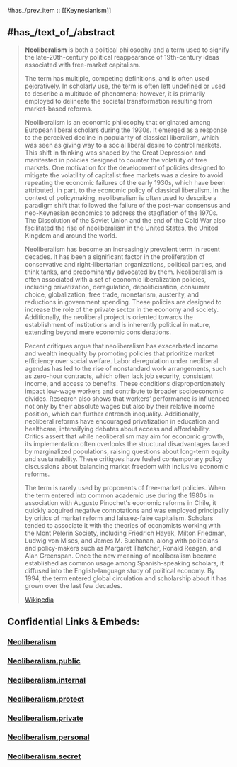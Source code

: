 
#has_/prev_item :: [[Keynesianism]] 

## #has_/text_of_/abstract 

> **Neoliberalism** is both a political philosophy and a term used to signify the 
> late-20th-century political reappearance of 19th-century ideas 
> associated with free-market capitalism. 
> 
> The term has multiple, competing definitions, and is often used pejoratively. 
> In scholarly use, the term is often left undefined or used to describe a multitude of phenomena; 
> however, it is primarily employed to delineate the societal transformation 
> resulting from market-based reforms.
>
> Neoliberalism is an economic philosophy that originated among European liberal scholars during the 1930s. It emerged as a response to the perceived decline in popularity of classical liberalism, which was seen as giving way to a social liberal desire to control markets. This shift in thinking was shaped by the Great Depression and manifested in policies designed to counter the volatility of free markets. One motivation for the development of policies designed to mitigate the volatility of capitalist free markets was a desire to avoid repeating the economic failures of the early 1930s, which have been attributed, in part, to the economic policy of classical liberalism. In the context of policymaking, neoliberalism is often used to describe a paradigm shift that followed the failure of the post-war consensus and neo-Keynesian economics to address the stagflation of the 1970s. The Dissolution of the Soviet Union and the end of the Cold War also facilitated the rise of neoliberalism in the United States, the United Kingdom and around the world.
>
> Neoliberalism has become an increasingly prevalent term in recent decades. It has been a significant factor in the proliferation of conservative and right-libertarian organizations, political parties, and think tanks, and predominantly advocated by them. Neoliberalism is often associated with a set of economic liberalization policies, including privatization, deregulation, depoliticisation, consumer choice, globalization, free trade, monetarism, austerity, and reductions in government spending. These policies are designed to increase the role of the private sector in the economy and society. Additionally, the neoliberal project is oriented towards the establishment of institutions and is inherently political in nature, extending beyond mere economic considerations.
>
> Recent critiques argue that neoliberalism has exacerbated income and wealth inequality by promoting policies that prioritize market efficiency over social welfare. Labor deregulation under neoliberal agendas has led to the rise of nonstandard work arrangements, such as zero-hour contracts, which often lack job security, consistent income, and access to benefits. These conditions disproportionately impact low-wage workers and contribute to broader socioeconomic divides. Research also shows that workers’ performance is influenced not only by their absolute wages but also by their relative income position, which can further entrench inequality. Additionally, neoliberal reforms have encouraged privatization in education and healthcare, intensifying debates about access and affordability. Critics assert that while neoliberalism may aim for economic growth, its implementation often overlooks the structural disadvantages faced by marginalized populations, raising questions about long-term equity and sustainability. These critiques have fueled contemporary policy discussions about balancing market freedom with inclusive economic reforms.
>
> The term is rarely used by proponents of free-market policies. When the term entered into common academic use during the 1980s in association with Augusto Pinochet's economic reforms in Chile, it quickly acquired negative connotations and was employed principally by critics of market reform and laissez-faire capitalism. Scholars tended to associate it with the theories of economists working with the Mont Pelerin Society, including Friedrich Hayek, Milton Friedman, Ludwig von Mises, and James M. Buchanan, along with politicians and policy-makers such as Margaret Thatcher, Ronald Reagan, and Alan Greenspan. Once the new meaning of neoliberalism became established as common usage among Spanish-speaking scholars, it diffused into the English-language study of political economy. By 1994, the term entered global circulation and scholarship about it has grown over the last few decades.
>
> [Wikipedia](https://en.wikipedia.org/wiki/Neoliberalism) 








## Confidential Links & Embeds: 

### [Neoliberalism](/_Standards/bio/Society/Ideology/Economic_Ideology/Neoliberalism.md) 

### [Neoliberalism.public](/_public/bio/Society/Ideology/Economic_Ideology/Neoliberalism.public.md) 

### [Neoliberalism.internal](/_internal/bio/Society/Ideology/Economic_Ideology/Neoliberalism.internal.md) 

### [Neoliberalism.protect](/_protect/bio/Society/Ideology/Economic_Ideology/Neoliberalism.protect.md) 

### [Neoliberalism.private](/_private/bio/Society/Ideology/Economic_Ideology/Neoliberalism.private.md) 

### [Neoliberalism.personal](/_personal/bio/Society/Ideology/Economic_Ideology/Neoliberalism.personal.md) 

### [Neoliberalism.secret](/_secret/bio/Society/Ideology/Economic_Ideology/Neoliberalism.secret.md)

